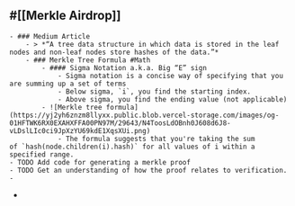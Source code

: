 ## #[[Merkle Airdrop]]
	- ### Medium Article
		- > *“A tree data structure in which data is stored in the leaf nodes and non-leaf nodes store hashes of the data.”*
		- ### Merkle Tree Formula #Math
			- #### Sigma Notation a.k.a. Big “E” sign
				- Sigma notation is a concise way of specifying that you are summing up a set of terms
				- Below sigma, `i`, you find the starting index.
				- Above sigma, you find the ending value (not applicable)
			- ![Merkle tree formula](https://yj2yh6znzm8llyxx.public.blob.vercel-storage.com/images/og-01HFTWK6RX0EXAHXFFA00PN97M/29643/N4ToosLdOBnh0J608d6J8-vLDslLIc0ci9JpXzYU69kdE1XqsXUi.png)
				- The formula suggests that you're taking the sum of `hash(node.children(i).hash)` for all values of i within a specified range.
	- TODO Add code for generating a merkle proof
	- TODO Get an understanding of how the proof relates to verification.
	-
-